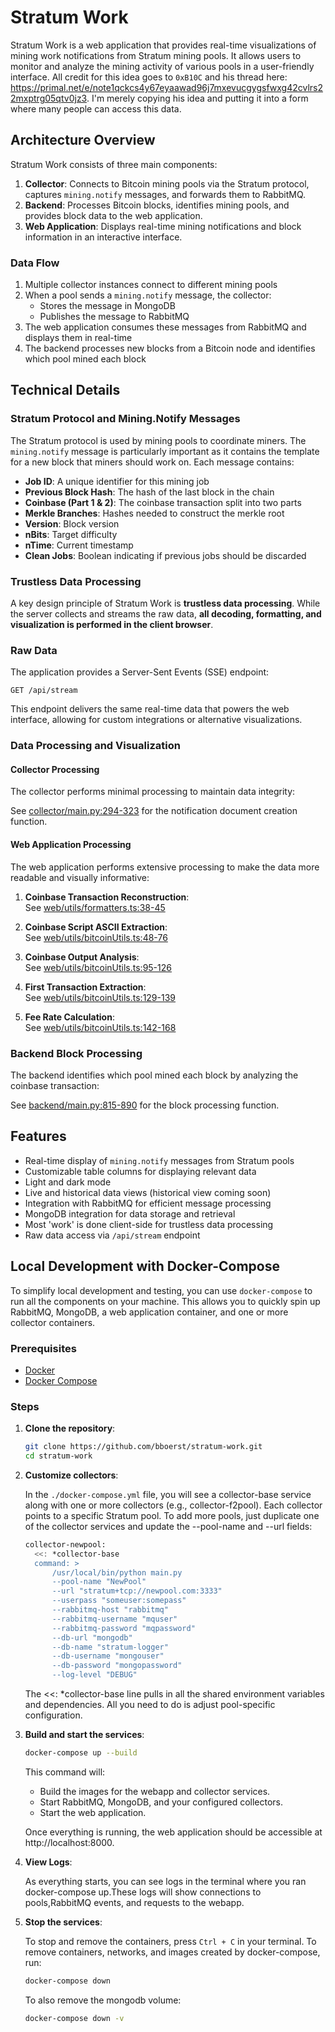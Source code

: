 # Stratum Work

Stratum Work is a web application that provides real-time visualizations of mining work notifications from Stratum mining pools. It allows users to monitor and analyze the mining activity of various pools in a user-friendly interface. All credit for this idea goes to `0xB10C` and his thread here: https://primal.net/e/note1qckcs4y67eyaawad96j7mxevucgygsfwxg42cvlrs22mxptrg05qtv0jz3. I'm merely copying his idea and putting it into a form where many people can access this data.

## Architecture Overview

Stratum Work consists of three main components:

1. **Collector**: Connects to Bitcoin mining pools via the Stratum protocol, captures `mining.notify` messages, and forwards them to RabbitMQ.
2. **Backend**: Processes Bitcoin blocks, identifies mining pools, and provides block data to the web application.
3. **Web Application**: Displays real-time mining notifications and block information in an interactive interface.

### Data Flow

1. Multiple collector instances connect to different mining pools
2. When a pool sends a `mining.notify` message, the collector:
   - Stores the message in MongoDB
   - Publishes the message to RabbitMQ
3. The web application consumes these messages from RabbitMQ and displays them in real-time
4. The backend processes new blocks from a Bitcoin node and identifies which pool mined each block

## Technical Details

### Stratum Protocol and Mining.Notify Messages

The Stratum protocol is used by mining pools to coordinate miners. The `mining.notify` message is particularly important as it contains the template for a new block that miners should work on. Each message contains:

- **Job ID**: A unique identifier for this mining job
- **Previous Block Hash**: The hash of the last block in the chain
- **Coinbase (Part 1 & 2)**: The coinbase transaction split into two parts
- **Merkle Branches**: Hashes needed to construct the merkle root
- **Version**: Block version
- **nBits**: Target difficulty
- **nTime**: Current timestamp
- **Clean Jobs**: Boolean indicating if previous jobs should be discarded

### Trustless Data Processing

A key design principle of Stratum Work is **trustless data processing**. While the server collects and streams the raw data, **all decoding, formatting, and visualization is performed in the client browser**.

### Raw Data

The application provides a Server-Sent Events (SSE) endpoint:

```
GET /api/stream
```

This endpoint delivers the same real-time data that powers the web interface, allowing for custom integrations or alternative visualizations.

### Data Processing and Visualization

#### Collector Processing

The collector performs minimal processing to maintain data integrity:

See [collector/main.py:294-323](collector/main.py#L294-L323) for the notification document creation function.

#### Web Application Processing

The web application performs extensive processing to make the data more readable and visually informative:

1. **Coinbase Transaction Reconstruction**:  
   See [web/utils/formatters.ts:38-45](web/utils/formatters.ts#L38-L45)

2. **Coinbase Script ASCII Extraction**:  
   See [web/utils/bitcoinUtils.ts:48-76](web/utils/bitcoinUtils.ts#L48-L76)

3. **Coinbase Output Analysis**:  
   See [web/utils/bitcoinUtils.ts:95-126](web/utils/bitcoinUtils.ts#L95-L126)

4. **First Transaction Extraction**:  
   See [web/utils/bitcoinUtils.ts:129-139](web/utils/bitcoinUtils.ts#L129-L139)

5. **Fee Rate Calculation**:  
   See [web/utils/bitcoinUtils.ts:142-168](web/utils/bitcoinUtils.ts#L142-L168)

### Backend Block Processing

The backend identifies which pool mined each block by analyzing the coinbase transaction:

See [backend/main.py:815-890](backend/main.py#L815-L890) for the block processing function.

## Features

- Real-time display of `mining.notify` messages from Stratum pools
- Customizable table columns for displaying relevant data
- Light and dark mode
- Live and historical data views (historical view coming soon)
- Integration with RabbitMQ for efficient message processing
- MongoDB integration for data storage and retrieval
- Most 'work' is done client-side for trustless data processing
- Raw data access via `/api/stream` endpoint

## Local Development with Docker-Compose

To simplify local development and testing, you can use `docker-compose` to run all the components on your machine. This allows you to quickly spin up RabbitMQ, MongoDB, a web application container, and one or more collector containers.

### Prerequisites

- [Docker](https://docs.docker.com/get-docker/)
- [Docker Compose](https://docs.docker.com/compose/install/)

### Steps

1. **Clone the repository**:
   ```bash
   git clone https://github.com/bboerst/stratum-work.git
   cd stratum-work
   ```
2. **Customize collectors**:

    In the `./docker-compose.yml` file, you will see a collector-base service along with one or more collectors (e.g., collector-f2pool). Each collector points to a specific Stratum pool. To add more pools, just duplicate one of the collector services and update the --pool-name and --url fields:
   ```bash
   collector-newpool:
     <<: *collector-base
     command: >
         /usr/local/bin/python main.py
         --pool-name "NewPool"
         --url "stratum+tcp://newpool.com:3333"
         --userpass "someuser:somepass"
         --rabbitmq-host "rabbitmq"
         --rabbitmq-username "mquser"
         --rabbitmq-password "mqpassword"
         --db-url "mongodb"
         --db-name "stratum-logger"
         --db-username "mongouser"
         --db-password "mongopassword"
         --log-level "DEBUG"
   ```
   The <<: *collector-base line pulls in all the shared environment variables and dependencies. All you need to do is adjust pool-specific configuration.

3. **Build and start the services**:
   ```bash
   docker-compose up --build
   ```
   This command will:
	- Build the images for the webapp and collector services.
	- Start RabbitMQ, MongoDB, and your configured collectors.
	- Start the web application.

    Once everything is running, the web application should be accessible at http://localhost:8000.

4. **View Logs**:

    As everything starts, you can see logs in the terminal where you ran docker-compose up.These logs will show connections to pools,RabbitMQ events, and requests to the webapp.

5. **Stop the services**:

    To stop and remove the containers, press `Ctrl + C` in your terminal. To remove containers, networks, and images created by docker-compose, run:

    ```bash
    docker-compose down
    ```

    To also remove the mongodb volume:
    ```bash
    docker-compose down -v
    ```